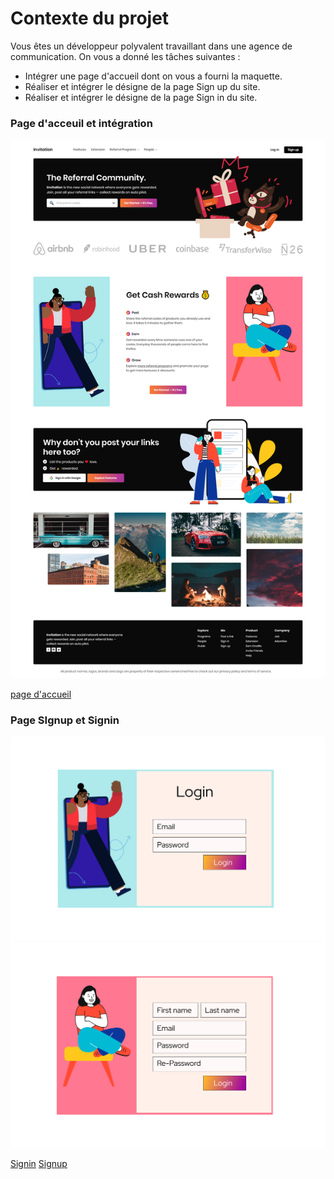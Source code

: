# Contexte du projet

Vous êtes un développeur polyvalent travaillant dans une agence de communication. On vous a donné les tâches suivantes :

- Intégrer une page d'accueil dont on vous a fourni la maquette.
- Réaliser et intégrer le désigne de la page Sign up du site.
- Réaliser et intégrer le désigne de la page Sign in du site.

### Page d'acceuil et intégration

![maquette](index/index.png)

[page d'accueil](https://achaayb.github.io/YOUCODE/1/Designing_an_invitation_landing,_sign_up_and_sign_in_page/index/)

### Page SIgnup et Signin

![maquette](login-register/login.png)
![maquette](login-register/register.png)

[Signin](https://achaayb.github.io/YOUCODE/1/Designing_an_invitation_landing,_sign_up_and_sign_in_page/login-register/login.html)
[Signup](https://achaayb.github.io/YOUCODE/1/Designing_an_invitation_landing,_sign_up_and_sign_in_page/login-register/register.html)
